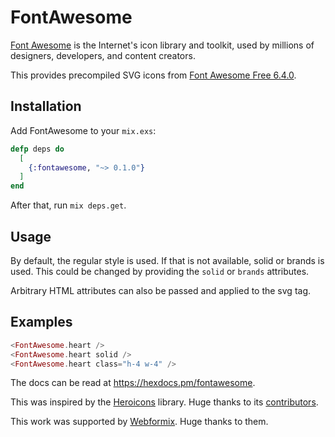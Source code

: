# FontAwesome

[Font Awesome](https://fontawesome.com) is the Internet's icon library and toolkit,
used by millions of designers, developers, and content creators.

This provides precompiled SVG icons from
[Font Awesome Free 6.4.0](https://fontawesome.com/search?o=r&m=free).

## Installation

Add FontAwesome to your `mix.exs`:

```elixir
defp deps do
  [
    {:fontawesome, "~> 0.1.0"}
  ]
end
```

After that, run `mix deps.get`.

## Usage

By default, the regular style is used. If that is not available, solid or brands is used.
This could be changed by providing the `solid` or `brands` attributes.

Arbitrary HTML attributes can also be passed and applied to the svg tag.

## Examples

```heex
<FontAwesome.heart />
<FontAwesome.heart solid />
<FontAwesome.heart class="h-4 w-4" />
```

The docs can be read at <https://hexdocs.pm/fontawesome>.

This was inspired by the [Heroicons](https://hex.pm/packages/heroicons) library.
Huge thanks to its [contributors](https://github.com/mveytsman/heroicons_elixir/graphs/contributors).

This work was supported by [Webformix](https://www.webformix.com). Huge thanks to them.
